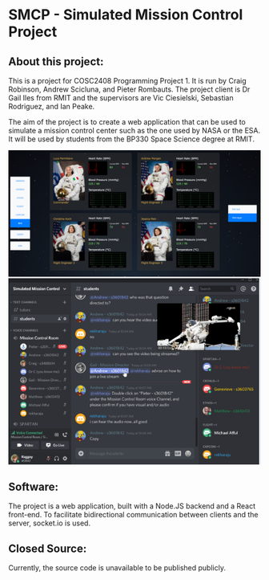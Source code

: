 # SMCP - Simulated Mission Control Project

## About this project:
This is a project for COSC2408 Programming Project 1. It is run by Craig Robinson, Andrew Scicluna, and Pieter Rombauts. The project client is Dr Gail Iles from RMIT and the supervisors are Vic Ciesielski, Sebastian Rodriguez, and Ian Peake.

The aim of the project is to create a web application that can be used to simulate a mission control center such as the one used by NASA or the ESA. It will be used by students from the BP330 Space Science degree at RMIT.

![Image 1](https://github.com/Raggey/SMCP-Public/blob/master/SMCP-Student-BME.png)
![Image 2](https://github.com/Raggey/SMCP-Public/blob/master/SMCP-Discord.png)

## Software:
The project is a web application, built with a Node.JS backend and a React front-end. To facilitate bidirectional communication between clients and the server, socket.io is used. 

## Closed Source:
Currently, the source code is unavailable to be published publicly. 
